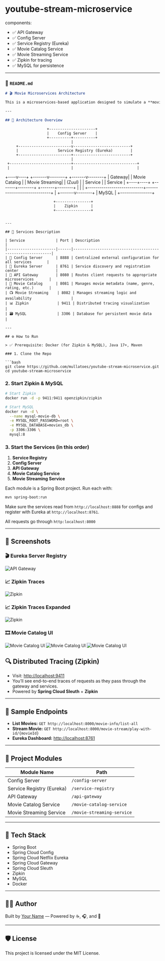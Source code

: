 # youtube-stream-microservice

components:

- ✅ API Gateway
- ✅ Config Server
- ✅ Service Registry (Eureka)
- ✅ Movie Catalog Service
- ✅ Movie Streaming Service
- ✅ Zipkin for tracing
- ✅ MySQL for persistence

---

### 📄 `README.md`

```markdown
# 🎬 Movie Microservices Architecture

This is a microservices-based application designed to simulate a **movie streaming platform** using Spring Boot, Spring Cloud, Eureka, and Zipkin. It demonstrates service discovery, distributed configuration, centralized logging, API routing, and distributed tracing.

---

## 🧱 Architecture Overview
```

```
                   +---------------------+
                   |    Config Server    |
                   +----------+----------+
                              |
     +------------------------v--------------------------+
     |                  Service Registry (Eureka)        |
     +------------------------+--------------------------+
                              |
 +----------------------------+-----------------------------+
 |                            |                             |
```

+----v----+ +-------v--------+ +-------v--------+
\| Gateway| | Movie Catalog | | Movie Streaming|
\| (Zuul) | | Service | | Service |
+----+----+ +-------+--------+ +-------+--------+
\| | |
+----------------------------+-----------------------------+
|
+-------v--------+
\| MySQL |
+----------------+

```
                      +----------------+
                      |    Zipkin      |
                      +----------------+
```

````

---

## 🧩 Services Description

| Service              | Port | Description                                                |
|----------------------|------|------------------------------------------------------------|
| 📘 Config Server      | 8888 | Centralized external configuration for all services       |
| 🧭 Eureka Server      | 8761 | Service discovery and registration center                 |
| 🚪 API Gateway        | 8080 | Routes client requests to appropriate microservices       |
| 🎥 Movie Catalog      | 8081 | Manages movie metadata (name, genre, rating, etc.)       |
| 📺 Movie Streaming    | 8082 | Manages streaming logic and availability                  |
| 📊 Zipkin             | 9411 | Distributed tracing visualization                         |
| 🗃️ MySQL              | 3306 | Database for persistent movie data                        |

---

## ⚙️ How to Run

> ✅ Prerequisite: Docker (for Zipkin & MySQL), Java 17+, Maven

### 1. Clone the Repo

```bash
git clone https://github.com/mullatoes/youtube-stream-microservice.git
cd youtube-stream-microservice
````

### 2. Start Zipkin & MySQL

```bash
# Start Zipkin
docker run -d -p 9411:9411 openzipkin/zipkin

# Start MySQL
docker run -d \
  --name mysql-movie-db \
  -e MYSQL_ROOT_PASSWORD=root \
  -e MYSQL_DATABASE=movies_db \
  -p 3306:3306 \
  mysql:8
```

### 3. Start the Services (in this order)

1. **Service Registry**
2. **Config Server**
3. **API Gateway**
4. **Movie Catalog Service**
5. **Movie Streaming Service**

Each module is a Spring Boot project. Run each with:

```bash
mvn spring-boot:run
```

Make sure the services read from `http://localhost:8888` for configs and register with Eureka at `http://localhost:8761`.

All requests go through `http:localhost:8000`

---

## 📸 Screenshots

### 🎬 Eureka Server Registry

![API Gateway](screenshots/eureka-server.png)

### 📈 Zipkin Traces

![Zipkin](screenshots/zipkin-1.png)

### 📈 Zipkin Traces Expanded

![Zipkin](screenshots/zipkin-expanded.png)

### 🎞️ Movie Catalog UI

![Movie Catalog UI](screenshots/movie-ui.png)
![Movie Catalog UI](screenshots/play-video.png)
![Movie Catalog UI](screenshots/playing-video.png)

## 🔍 Distributed Tracing (Zipkin)

- Visit: [http://localhost:9411](http://localhost:9411)
- You’ll see end-to-end traces of requests as they pass through the gateway and services.
- Powered by **Spring Cloud Sleuth** + **Zipkin**

---

## 🧪 Sample Endpoints

- **List Movies:** `GET http://localhost:8000/movie-info/list-all`
- **Stream Movie:** `GET http://localhost:8000/movie-stream/play-with-id/{movieId}`
- **Eureka Dashboard:** [http://localhost:8761](http://localhost:8761)

---

## 📁 Project Modules

| Module Name               | Path                       |
| ------------------------- | -------------------------- |
| Config Server             | `/config-server`           |
| Service Registry (Eureka) | `/service-registry`        |
| API Gateway               | `/api-gateway`             |
| Movie Catalog Service     | `/movie-catalog-service`   |
| Movie Streaming Service   | `/movie-streaming-service` |

---

## 🧠 Tech Stack

- Spring Boot
- Spring Cloud Config
- Spring Cloud Netflix Eureka
- Spring Cloud Gateway
- Spring Cloud Sleuth
- Zipkin
- MySQL
- Docker

---

## 🧑‍💻 Author

Built by [Your Name](https://github.com/mullatoes) — Powered by ☕, 🎧, and 🍿

---

## 🛡️ License

This project is licensed under the MIT License.

```

```
